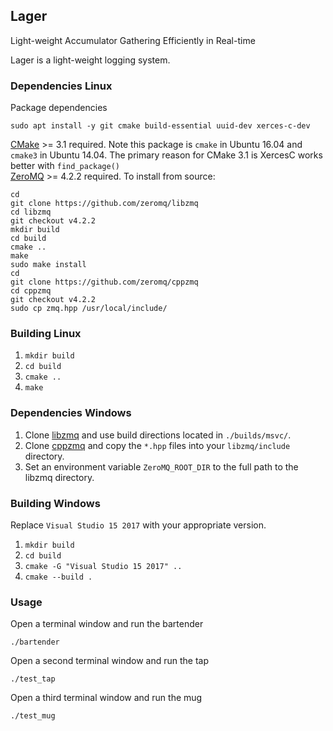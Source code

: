 Lager
-----------

Light-weight Accumulator Gathering Efficiently in Real-time   
   
Lager is a light-weight logging system.

### Dependencies Linux

Package dependencies   

`sudo apt install -y git cmake build-essential uuid-dev xerces-c-dev`   

[CMake](https://cmake.org) >= 3.1 required.  Note this package is `cmake` in Ubuntu 16.04 and `cmake3` in Ubuntu 14.04.  The primary reason for CMake 3.1 is XercesC works better with `find_package()`   
[ZeroMQ](https://github.com/zeromq/libzmq) >= 4.2.2 required.  To install from source:   
   
```
cd
git clone https://github.com/zeromq/libzmq
cd libzmq
git checkout v4.2.2
mkdir build
cd build
cmake ..
make
sudo make install
cd
git clone https://github.com/zeromq/cppzmq
cd cppzmq
git checkout v4.2.2
sudo cp zmq.hpp /usr/local/include/
```

### Building Linux

1. `mkdir build`   
2. `cd build`   
3. `cmake ..`   
4. `make`   

### Dependencies Windows

1. Clone [libzmq](https://github.com/zeromq/libzmq) and use build directions located in `./builds/msvc/`.   
2. Clone [cppzmq](https://github.com/zeromq/cppzmq) and copy the `*.hpp` files into your `libzmq/include` directory.   
3. Set an environment variable `ZeroMQ_ROOT_DIR` to the full path to the libzmq directory.

### Building Windows

Replace `Visual Studio 15 2017` with your appropriate version.   
   
1. `mkdir build`   
2. `cd build`   
3. `cmake -G "Visual Studio 15 2017" ..`   
4. `cmake --build .`   

### Usage

Open a terminal window and run the bartender   
   
`./bartender`   
   
Open a second terminal window and run the tap   
   
`./test_tap`   
   
Open a third terminal window and run the mug   
   
`./test_mug`   
